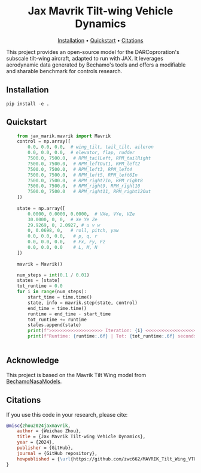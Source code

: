 <div align="center">

# Jax Mavrik Tilt-wing Vehicle Dynamics

[Installation](#installation) •
[Quickstart](#quickstart) •
[Citations](#citations) 

</div>
 
This project provides an open-source model for the DARCoproration's subscale tilt-wing aircraft, adapted to run with JAX. It leverages aerodynamic data generated by Bechamo's tools and offers a modifiable and sharable benchmark for controls research.


## Installation
```shell
pip install -e .
```
 
## Quickstart
```python
    from jax_marik.mavrik import Mavrik
    control = np.array([
        0.0, 0.0, 0.0,  # wing_tilt, tail_tilt, aileron
        0.0, 0.0, 0.0,  # elevator, flap, rudder
        7500.0, 7500.0,  # RPM_tailLeft, RPM_tailRight
        7500.0, 7500.0,  # RPM_leftOut1, RPM_left2
        7500.0, 7500.0,  # RPM_left3, RPM_left4
        7500.0, 7500.0,  # RPM_left5, RPM_left6In
        7500.0, 7500.0,  # RPM_right7In, RPM_right8
        7500.0, 7500.0,  # RPM_right9, RPM_right10
        7500.0, 7500.0   # RPM_right11, RPM_right12Out
    ])
   
    state = np.array([
        0.0000, 0.0000, 0.0000,  # VXe, VYe, VZe
        30.0000, 0, 0,  # Xe Ye Ze
        29.9269, 0, 2.0927, # u v w
        0, 0.0698, 0,   # roll, pitch, yaw 
        0.0, 0.0, 0.0,   # p, q, r
        0.0, 0.0, 0.0,   # Fx, Fy, Fz
        0.0, 0.0, 0.0    # L, M, N
    ])
 
    mavrik = Mavrik()

    num_steps = int(0.1 / 0.01)
    states = [state]
    tot_runtime = 0.0
    for i in range(num_steps):
        start_time = time.time()
        state, info = mavrik.step(state, control)
        end_time = time.time()
        runtime = end_time - start_time
        tot_runtime += runtime
        states.append(state)
        print(f">>>>>>>>>>>>>>>>>>>> Iteration: {i} <<<<<<<<<<<<<<<<<<<<<<")
        print(f"Runtime: {runtime:.6f} | Tot: {tot_runtime:.6f} seconds | Avg: {tot_runtime / num_steps:.6f} seconds | State: {state}")
    
```
 
## Acknowledge
This project is based on the Mavrik Tilt Wing model from [BechamoNasaModels](https://github.com/Bechamo/BechamoNasaModels).
 
## Citations
If you use this code in your research, please cite:
```bibtex
@misc{zhou2024jaxmavrik,
    author = {Weichao Zhou},
    title = {Jax Mavrik Tilt-wing Vehicle Dynamics},
    year = {2024},
    publisher = {GitHub},
    journal = {GitHub repository},
    howpublished = {\url{https://github.com/zwc662/MAVRIK_Tilt_Wing_VTOL_JAX}},
}
```
